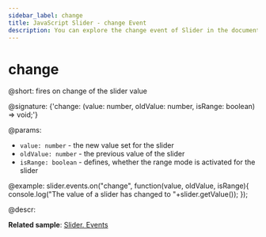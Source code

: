 ```yaml
---
sidebar_label: change
title: JavaScript Slider - change Event 
description: You can explore the change event of Slider in the documentation of the DHTMLX JavaScript UI library. Browse developer guides and API reference, try out code examples and live demos, and download a free 30-day evaluation version of DHTMLX Suite 7.
---
```


# change

@short: fires on change of the slider value

@signature: {'change: (value: number, oldValue: number, isRange: boolean) => void;'}

@params:
- `value: number` - the new value set for the slider
- `oldValue: number` - the previous value of the slider
- `isRange: boolean` - defines, whether the range mode is activated for the slider

@example:
slider.events.on("change", function(value, oldValue, isRange){
    console.log("The value of a slider has changed to "+slider.getValue());
});

@descr:

**Related sample**: [Slider. Events](https://snippet.dhtmlx.com/sc7ov54z)
